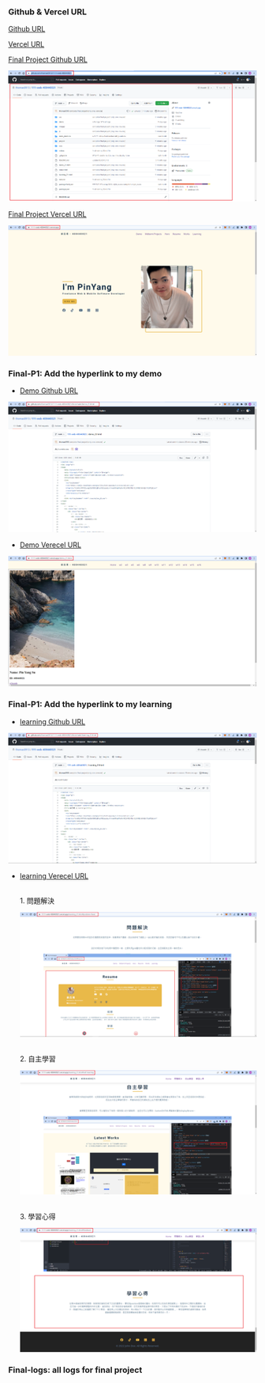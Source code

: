 ### Github & Vercel URL

[Github URL](https://github.com/thomas0913/1111-web-408440021)

[Vercel URL](https://1111-web-408440021.vercel.app/)

[Final Project Github URL](https://github.com/thomas0913/1111-web-408440021)

![](./github_url.png)

[Final Project Vercel URL](https://1111-web-408440021.vercel.app/)

![](./vercel_url.png)

### Final-P1: Add the hyperlink to my demo

- [Demo Github URL](https://github.com/thomas0913/1111-web-408440021/blob/main/demo_21.html)

![](./demo_github.png)

- [Demo Verecel URL](https://1111-web-408440021.vercel.app/demo_21.html)

![](./demo_vercel.png)

### Final-P1: Add the hyperlink to my learning

- [learning Github URL](https://github.com/thomas0913/1111-web-408440021/blob/main/learning_21.html)

![](./learning_github.png)

- [learning Verecel URL](https://1111-web-408440021.vercel.app/learning_21.html)

    <br/>1. 問題解決

    ![](./learning_vercel_problem_fix.png)

    <br/>2. 自主學習

    ![](./learning_vercel_self_learning.png)

    <br/>3. 學習心得

    ![](./learning_vercel_feedback.png)

### Final-logs: all logs for final project

![]()

```bash

```